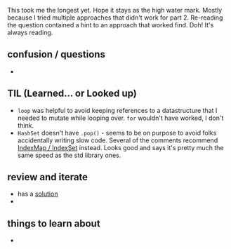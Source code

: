 This took me the longest yet. Hope it stays as the high water mark. Mostly because I tried multiple approaches that didn't work for part 2. Re-reading the question contained a hint to an approach that worked find. Doh! It's always reading. 

## confusion / questions
* 

## TIL (Learned... or Looked up)
* `loop` was helpful to avoid keeping references to a datastructure that I needed to mutate while looping over. `for` wouldn't have worked, I don't think.
* `HashSet` doesn't have `.pop()` - seems to be on purpose to avoid folks accidentally writing slow code. Several of the comments recommend [IndexMap / IndexSet](https://github.com/bluss/indexmap) instead. Looks good and says it's pretty much the same speed as the std library ones. 

## review and iterate
* has a [solution]()
* 

## things to learn about
* 

